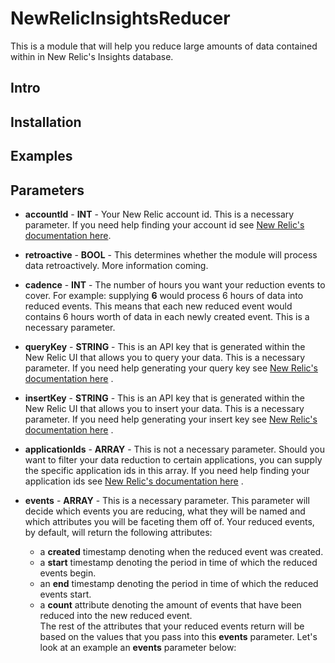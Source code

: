 # NewRelicInsightsReducer
This is a module that will help you reduce large amounts of data contained within in New Relic's Insights database.

## Intro

## Installation

## Examples

## Parameters
* **accountId** - **INT** - Your New Relic account id. This is a necessary parameter. If you need help finding your account id see [New Relic's documentation here](https://docs.newrelic.com/docs/accounts-partnerships/accounts/account-setup/account-id).  

* **retroactive** - **BOOL** - This determines whether the module will process data retroactively. More information coming.  

* **cadence** - **INT** - The number of hours you want your reduction events to cover. For example: supplying **6** would process 6 hours of data into reduced events. This means that each new reduced event would contains 6 hours worth of data in each newly created event. This is a necessary parameter.  

* **queryKey** - **STRING** - This is an API key that is generated within the New Relic UI that allows you to query your data. This is a necessary parameter. If you need help generating your query key see [New Relic's documentation here](https://docs.newrelic.com/docs/insights/insights-api/get-data/query-insights-event-data-api#register) . 

* **insertKey** - **STRING** - This is an API key that is generated within the New Relic UI that allows you to insert your data. This is a necessary parameter. If you need help generating your insert key see [New Relic's documentation here](https://docs.newrelic.com/docs/insights/insights-api/get-data/query-insights-event-data-api#register) . 

* **applicationIds** - **ARRAY** - This is not a necessary parameter. Should you want to filter your data reduction to certain applications, you can supply the specific application ids in this array. If you need help finding your application ids see [New Relic's documentation here](https://docs.newrelic.com/docs/apis/rest-api-v2/api-explorer-v2/retrieve-metric-timeslice-data-your-app-explorer#app_id) . 
* **events** - **ARRAY** - This is a necessary parameter. This parameter will decide which events you are reducing, what they will be named and which attributes you will be faceting them off of. Your reduced events, by default, will return the following attributes:  
  * a **created** timestamp denoting when the reduced event was created.  
  * a **start** timestamp denoting the period in time of which the reduced events begin.  
  * an **end** timestamp denoting the period in time of which the reduced events start.  
  * a **count** attribute denoting the amount of events that have been reduced into the new reduced event.  
The rest of the attributes that your reduced events return will be based on the values that you pass into this **events** parameter. Let's look at an example an **events** parameter below:    
